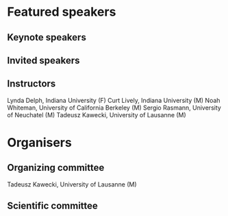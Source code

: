 # Featured speakers

## Keynote speakers


## Invited speakers


## Instructors
Lynda Delph, Indiana University (F)
Curt Lively, Indiana University (M)
Noah Whiteman, University of California Berkeley (M)
Sergio Rasmann, University of Neuchatel (M)
Tadeusz Kawecki, University of Lausanne (M)

# Organisers


## Organizing committee
Tadeusz Kawecki, University of Lausanne (M)

## Scientific committee
